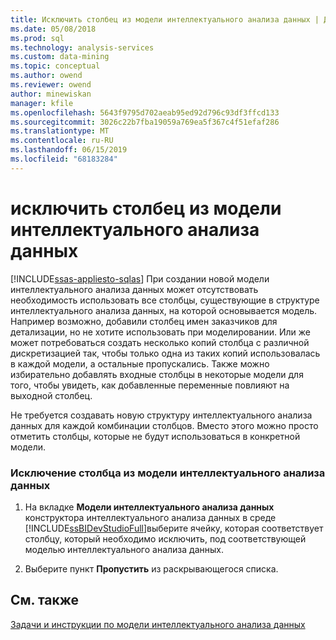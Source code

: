 ```yaml
---
title: Исключить столбец из модели интеллектуального анализа данных | Документация Майкрософт
ms.date: 05/08/2018
ms.prod: sql
ms.technology: analysis-services
ms.custom: data-mining
ms.topic: conceptual
ms.author: owend
ms.reviewer: owend
author: minewiskan
manager: kfile
ms.openlocfilehash: 5643f9795d702aeab95ed92d796c93df3ffcd133
ms.sourcegitcommit: 3026c22b7fba19059a769ea5f367c4f51efaf286
ms.translationtype: MT
ms.contentlocale: ru-RU
ms.lasthandoff: 06/15/2019
ms.locfileid: "68183284"
---
```

# <a name="exclude-a-column-from-a-mining-model"></a>исключить столбец из модели интеллектуального анализа данных
[!INCLUDE[ssas-appliesto-sqlas](../../includes/ssas-appliesto-sqlas.md)]
  При создании новой модели интеллектуального анализа данных может отсутствовать необходимость использовать все столбцы, существующие в структуре интеллектуального анализа данных, на которой основывается модель. Например возможно, добавили столбец имен заказчиков для детализации, но не хотите использовать при моделировании. Или же может потребоваться создать несколько копий столбца с различной дискретизацией так, чтобы только одна из таких копий использовалась в каждой модели, а остальные пропускались. Также можно избирательно добавлять входные столбцы в некоторые модели для того, чтобы увидеть, как добавленные переменные повлияют на выходной столбец.  
  
 Не требуется создавать новую структуру интеллектуального анализа данных для каждой комбинации столбцов. Вместо этого можно просто отметить столбцы, которые не будут использоваться в конкретной модели.  
  
### <a name="to-exclude-a-column-from-a-mining-model"></a>Исключение столбца из модели интеллектуального анализа данных  
  
1.  На вкладке **Модели интеллектуального анализа данных** конструктора интеллектуального анализа данных в среде [!INCLUDE[ssBIDevStudioFull](../../includes/ssbidevstudiofull-md.md)]выберите ячейку, которая соответствует столбцу, который необходимо исключить, под соответствующей моделью интеллектуального анализа данных.  
  
2.  Выберите пункт **Пропустить** из раскрывающегося списка.  
  
## <a name="see-also"></a>См. также  
 [Задачи и инструкции по модели интеллектуального анализа данных](../../analysis-services/data-mining/mining-model-tasks-and-how-tos.md)  
  
  
